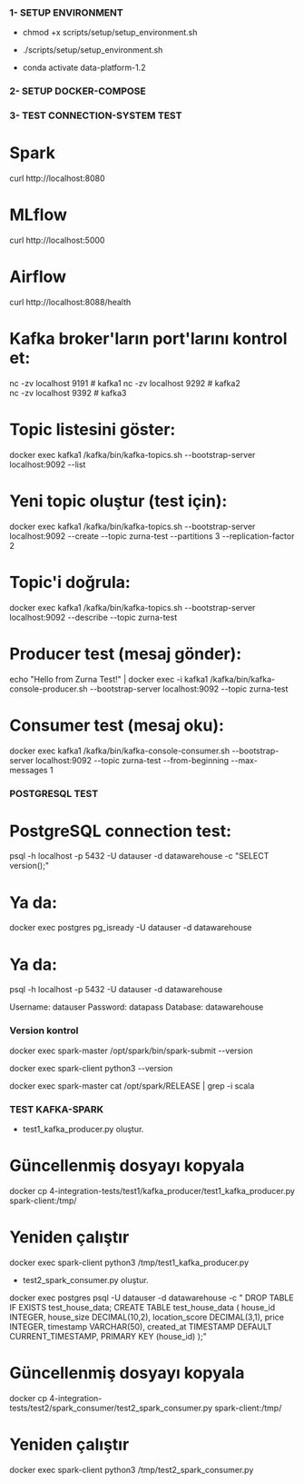### 1- SETUP ENVIRONMENT

- chmod +x scripts/setup/setup_environment.sh

- ./scripts/setup/setup_environment.sh

- conda activate data-platform-1.2

### 2- SETUP DOCKER-COMPOSE


### 3- TEST CONNECTION-SYSTEM TEST 

# Spark
curl http://localhost:8080

# MLflow
curl http://localhost:5000

# Airflow
curl http://localhost:8088/health


# Kafka broker'ların port'larını kontrol et:
nc -zv localhost 9191  # kafka1
nc -zv localhost 9292  # kafka2  
nc -zv localhost 9392  # kafka3

# Topic listesini göster:
docker exec kafka1 /kafka/bin/kafka-topics.sh --bootstrap-server localhost:9092 --list

# Yeni topic oluştur (test için):
docker exec kafka1 /kafka/bin/kafka-topics.sh --bootstrap-server localhost:9092 --create --topic zurna-test --partitions 3 --replication-factor 2

# Topic'i doğrula:
docker exec kafka1 /kafka/bin/kafka-topics.sh --bootstrap-server localhost:9092 --describe --topic zurna-test

# Producer test (mesaj gönder):
echo "Hello from Zurna Test!" | docker exec -i kafka1 /kafka/bin/kafka-console-producer.sh --bootstrap-server localhost:9092 --topic zurna-test

# Consumer test (mesaj oku):
docker exec kafka1 /kafka/bin/kafka-console-consumer.sh --bootstrap-server localhost:9092 --topic zurna-test --from-beginning --max-messages 1

### POSTGRESQL TEST
# PostgreSQL connection test:
psql -h localhost -p 5432 -U datauser -d datawarehouse -c "SELECT version();"
# Ya da:
docker exec postgres pg_isready -U datauser -d datawarehouse
# Ya da:
psql -h localhost -p 5432 -U datauser -d datawarehouse

Username: datauser
Password: datapass
Database: datawarehouse

### Version kontrol
docker exec spark-master /opt/spark/bin/spark-submit --version

docker exec spark-client python3 --version

docker exec spark-master cat /opt/spark/RELEASE | grep -i scala

### TEST KAFKA-SPARK
- test1_kafka_producer.py oluştur.
# Güncellenmiş dosyayı kopyala
docker cp 4-integration-tests/test1/kafka_producer/test1_kafka_producer.py spark-client:/tmp/

# Yeniden çalıştır
docker exec spark-client python3 /tmp/test1_kafka_producer.py

- test2_spark_consumer.py oluştur.

docker exec postgres psql -U datauser -d datawarehouse -c "
DROP TABLE IF EXISTS test_house_data;
CREATE TABLE test_house_data (
    house_id INTEGER,
    house_size DECIMAL(10,2),
    location_score DECIMAL(3,1),
    price INTEGER,
    timestamp VARCHAR(50),
    created_at TIMESTAMP DEFAULT CURRENT_TIMESTAMP,
    PRIMARY KEY (house_id)
);"

# Güncellenmiş dosyayı kopyala
docker cp 4-integration-tests/test2/spark_consumer/test2_spark_consumer.py spark-client:/tmp/

# Yeniden çalıştır
docker exec spark-client python3 /tmp/test2_spark_consumer.py